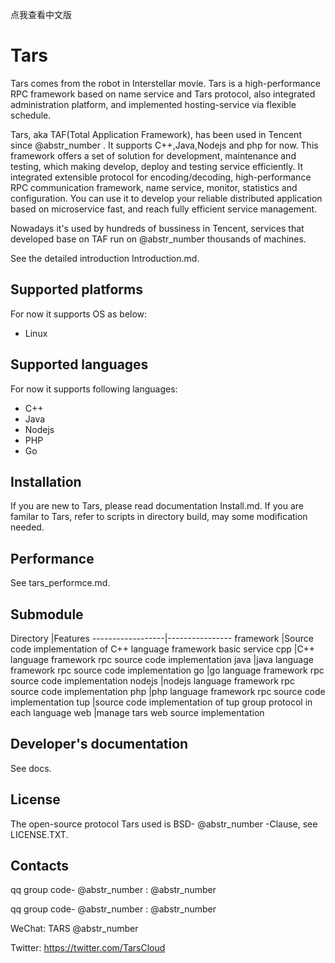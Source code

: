 点我查看中文版

# Tars

Tars comes from the robot in Interstellar movie. Tars is a high-performance RPC framework based on name service and Tars protocol, also integrated administration platform, and implemented hosting-service via flexible schedule.

Tars, aka TAF(Total Application Framework), has been used in Tencent since @abstr_number . It supports C++,Java,Nodejs and php for now. This framework offers a set of solution for development, maintenance and testing, which making develop, deploy and testing service efficiently. It integrated extensible protocol for encoding/decoding, high-performance RPC communication framework, name service, monitor, statistics and configuration. You can use it to develop your reliable distributed application based on microservice fast, and reach fully efficient service management.

Nowadays it's used by hundreds of bussiness in Tencent, services that developed base on TAF run on @abstr_number thousands of machines.

See the detailed introduction Introduction.md.

## Supported platforms

For now it supports OS as below:

  * Linux



## Supported languages

For now it supports following languages:

  * C++
  * Java
  * Nodejs
  * PHP
  * Go



## Installation

If you are new to Tars, please read documentation Install.md. If you are familar to Tars, refer to scripts in directory build, may some modification needed.

## Performance

See tars_performce.md.

## Submodule

Directory |Features \------------------|---------------- framework |Source code implementation of C++ language framework basic service cpp |C++ language framework rpc source code implementation java |java language framework rpc source code implementation go |go language framework rpc source code implementation nodejs |nodejs language framework rpc source code implementation php |php language framework rpc source code implementation tup |source code implementation of tup group protocol in each language web |manage tars web source implementation

## Developer's documentation

See docs.

## License

The open-source protocol Tars used is BSD- @abstr_number -Clause, see LICENSE.TXT.

## Contacts

qq group code- @abstr_number : @abstr_number 

qq group code- @abstr_number : @abstr_number 

WeChat: TARS @abstr_number 

Twitter: https://twitter.com/TarsCloud
